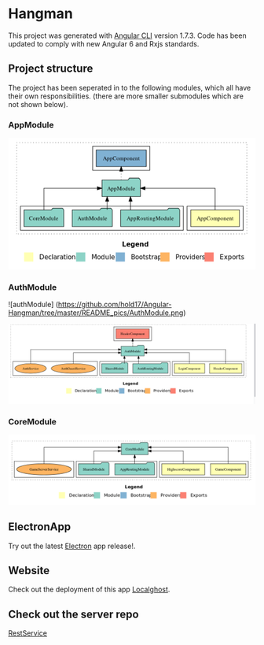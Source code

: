 # Hangman

This project was generated with [Angular CLI](https://github.com/angular/angular-cli) version 1.7.3.
Code has been updated to comply with new Angular 6 and Rxjs standards. 

## Project structure
The project has been seperated in to the following modules, which all have their own responsibilities. (there are more smaller submodules which are not shown below).
### AppModule


![AppModule](https://raw.githubusercontent.com/hold17/Angular-Hangman/master/README_pics/AppModule.png)

### AuthModule
![authModule] (https://github.com/hold17/Angular-Hangman/tree/master/README_pics/AuthModule.png)

![AuthModule](https://raw.githubusercontent.com/hold17/Angular-Hangman/master/README_pics/AuthModule.png)

### CoreModule

![CoreModule](https://raw.githubusercontent.com/hold17/Angular-Hangman/master/README_pics/CoreModule.png)

## ElectronApp

Try out the latest  [Electron](https://github.com/hold17/Angular-Hangman/releases/tag/v1.0-Release) app release!.

## Website

Check out the deployment of this app  [Localghost](https://localghost.dk).

## Check out the server repo
[RestService](https://github.com/hold17/dist-hangman)

